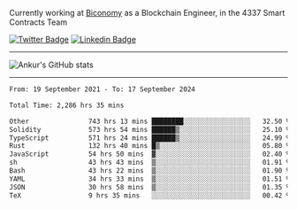 Currently working at [Biconomy](https://biconomy.io/) as a Blockchain Engineer, in the 4337 Smart Contracts Team

 [![Twitter Badge](https://img.shields.io/badge/-@ankurdubey521-1ca0f1?style=flat-square&labelColor=1ca0f1&logo=twitter&logoColor=white&link=https://twitter.com/ankurdubey521)](https://twitter.com/ankurdubey521) [![Linkedin Badge](https://img.shields.io/badge/-ankurdubey521-blue?style=flat-square&logo=Linkedin&logoColor=white&link=https://www.linkedin.com/in/ankurdubey521/)](https://www.linkedin.com/in/ankurdubey521/)

<hr/>

![Ankur's GitHub stats](https://github-readme-stats.vercel.app/api?username=ankurdubey521&count_private=true&theme=radical)

<hr/>

<!--START_SECTION:waka-->

```txt
From: 19 September 2021 - To: 17 September 2024

Total Time: 2,286 hrs 35 mins

Other               743 hrs 13 mins ████████░░░░░░░░░░░░░░░░░   32.50 %
Solidity            573 hrs 54 mins ██████▒░░░░░░░░░░░░░░░░░░   25.10 %
TypeScript          571 hrs 24 mins ██████▒░░░░░░░░░░░░░░░░░░   24.99 %
Rust                132 hrs 40 mins █▒░░░░░░░░░░░░░░░░░░░░░░░   05.80 %
JavaScript          54 hrs 50 mins  ▓░░░░░░░░░░░░░░░░░░░░░░░░   02.40 %
sh                  43 hrs 43 mins  ▒░░░░░░░░░░░░░░░░░░░░░░░░   01.91 %
Bash                43 hrs 22 mins  ▒░░░░░░░░░░░░░░░░░░░░░░░░   01.90 %
YAML                34 hrs 33 mins  ▒░░░░░░░░░░░░░░░░░░░░░░░░   01.51 %
JSON                30 hrs 58 mins  ▒░░░░░░░░░░░░░░░░░░░░░░░░   01.35 %
TeX                 9 hrs 35 mins   ░░░░░░░░░░░░░░░░░░░░░░░░░   00.42 %
```

<!--END_SECTION:waka-->
